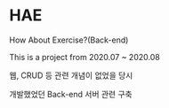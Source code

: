 # HAE

How About Exercise?(Back-end)

This is a project from 2020.07 ~ 2020.08

웹, CRUD 등 관련 개념이 없었을 당시

개발했었던 Back-end 서버 관련 구축 
